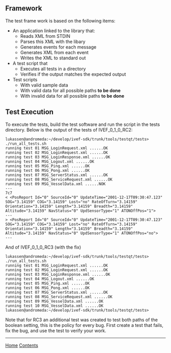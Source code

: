 ## Framework ##
The test frame work is based on the following items:

  * An application linked to the library that:
    * Reads XML from STDIN
    * Parses this XML with the libary
    * Generates events for each message
    * Generates XML from each event
    * Writes the XML to standard out
  * A test script that
    * Executes all tests in a directory
    * Verifies if the output matches the expected output
  * Test scripts
    * With valid sample data
    * With valid data for all possible paths **to be done**
    * With invalid data for all possible paths **to be done**

## Test Execution ##
To execute the tests, build the test software and run the script in the tests directory. Below is the output of the tests of IVEF\_0\_1\_0\_RC2:

```
lukassen@andromeda:~/develop/ivef-sdk/trunk/tools/testqt/tests> ./run_all_tests.sh 
running test 01 MSG_LoginRequest.xml ......OK
running test 02 MSG_LoginRequest.xml ......OK
running test 03 MSG_LoginResponse.xml ......OK
running test 04 MSG_Logout.xml ......OK
running test 05 MSG_Ping.xml ......OK
running test 06 MSG_Pong.xml ......OK
running test 07 MSG_ServerStatus.xml ......OK
running test 08 MSG_ServiceRequest.xml ......OK
running test 09 MSG_VesselData.xml ......NOK
---
7c7
< <PosReport Id="0" SourceId="0" UpdateTime="2001-12-17T09:30:47.123" SOG="3.14159" COG="3.14159" Lost="no" RateOfTurn="3.14159" Orientation="3.14159" Length="3.14159" Breadth="3.14159" Altitude="3.14159" NavStatus="0" UpdSensorType="1" ATONOffPos="1">
---
> <PosReport Id="0" SourceId="0" UpdateTime="2001-12-17T09:30:47.123" SOG="3.14159" COG="3.14159" Lost="no" RateOfTurn="3.14159" Orientation="3.14159" Length="3.14159" Breadth="3.14159" Altitude="3.14159" NavStatus="0" UpdSensorType="1" ATONOffPos="no">
---
```

And of IVEF\_0\_1\_0\_RC3 (with the fix)

```
lukassen@andromeda:~/develop/ivef-sdk/trunk/tools/testqt/tests> ./run_all_tests.sh 
running test 01 MSG_LoginRequest.xml ......OK
running test 02 MSG_LoginRequest.xml ......OK
running test 03 MSG_LoginResponse.xml ......OK
running test 04 MSG_Logout.xml ......OK
running test 05 MSG_Ping.xml ......OK
running test 06 MSG_Pong.xml ......OK
running test 07 MSG_ServerStatus.xml ......OK
running test 08 MSG_ServiceRequest.xml ......OK
running test 09 MSG_VesselData.xml ......OK
running test 10 MSG_VesselData.xml ......OK
lukassen@andromeda:~/develop/ivef-sdk/trunk/tools/testqt/tests> 
```

Note that for RC3 an additional test was created to test both paths of the boolean setting, this is the policy for every bug. First create a test that fails, fix the bug, and use the test to verify your work.



---

[Home](http://code.google.com/p/ivef-sdk/) [Contents](Contents.md)